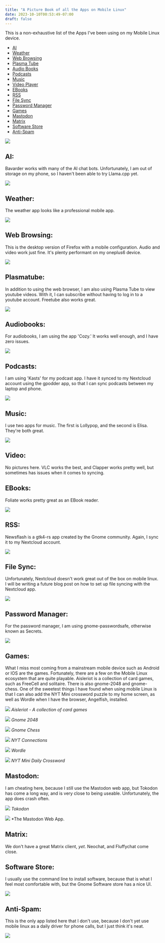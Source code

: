 ```yaml
---
title: "A Picture Book of all the Apps on Mobile Linux"
date: 2023-10-10T00:53:49-07:00
draft: false
---
```


This is a non-exhaustive list of the Apps I've been using on my Mobile Linux device.

* [AI](#ai)
* [Weather](#weather)
* [Web Browsing](#web-browsing)
* [Plasma Tube](#plasmatube)
* [Audio Books](#audiobooks)
* [Podcasts](#podcasts)
* [Music](#music)
* [Video Player](#video)
* [EBooks](#ebooks)
* [RSS](#rss)
* [File Sync](#file-sync)
* [Password Manager](#password-manager)
* [Games](#games)
* [Mastodon](#mastodon)
* [Matrix](#matrix)
* [Software Store](#software-store)
* [Anti-Spam](#anti-spam)

![](/images/mobile_linux_apps/homescreen.png)

## AI:

Bavarder works with many of the AI chat bots. Unfortunately, I am out of storage on my phone, so I haven't been able to try Llama.cpp yet.

![](/images/mobile_linux_apps/bavarder.png)

## Weather:

The weather app looks like a professional mobile app.

![](/images/mobile_linux_apps/weather.png)

## Web Browsing:

This is the desktop version of Firefox with a mobile configuration.  Audio and video work just fine. It's plenty performant on my oneplus6 device.

![](/images/mobile_linux_apps/firefox.png)

## Plasmatube:

In addition to using the web browser, I am also using Plasma Tube to view youtube videos. With it, I can subscribe without having to log in to a youtube account. Freetube also works great.

![](/images/mobile_linux_apps/plasmatube.png)

## Audiobooks:

For audiobooks, I am using the app 'Cozy.' It works well enough, and I have zero issues.

![](/images/mobile_linux_apps/cozy.png)

## Podcasts:

I am using 'Kasts' for my podcast app. I have it synced to my Nextcloud account using the gpodder app, so that I can sync podcasts between my laptop and phone.

![](/images/mobile_linux_apps/kasts.png)

## Music:

I use two apps for music. The first is Lollypop, and the second is Elisa. They're both great.

![](/images/mobile_linux_apps/lollypop.png)

## Video:

No pictures here. VLC works the best, and Clapper works pretty well, but sometimes has issues when it comes to syncing.

## EBooks:

Foliate works pretty great as an EBook reader.

![](/images/mobile_linux_apps/foliate.png)

## RSS:

Newsflash is a gtk4-rs app created by the Gnome community. Again, I sync it to my Nextcloud account.

![](/images/mobile_linux_apps/newsflash.png)

## File Sync:

Unfortunately, Nextcloud doesn't work great out of the box on mobile linux. I will be writing a future blog post on how to set up file syncing with the Nextcloud app.

![](/images/mobile_linux_apps/nextcloud.png)

## Password Manager:

For the password manager, I am using gnome-passwordsafe, otherwise known as Secrets.

![](/images/mobile_linux_apps/password.png)

## Games:

What I miss most coming from a mainstream mobile device such as Android or IOS are the games. Fortunately, there are a few on the Mobile Linux ecosystem that are quite playable. Aisleriot is a collection of card games, such as FreeCell and solitaire. There is also gnome-2048 and gnome-chess. One of the sweetest things I have found when using mobile Linux is that I can also add the NYT Mini crossword puzzle to my home screen, as well as Wordle when I have the browser, Angelfish, installed.

![](/images/mobile_linux_apps/aisleriot.png)
*Aisleriot - A collection of card games*

![](/images/mobile_linux_apps/2048.png)
*Gnome 2048*

![](/images/mobile_linux_apps/chess.png)
*Gnome Chess*

![](/images/mobile_linux_apps/connections.png)
*NYT Connections*

![](/images/mobile_linux_apps/wordle.png)
*Wordle*

![](/images/mobile_linux_apps/nytcw.png)
*NYT Mini Daily Crossword*

## Mastodon:

I am cheating here, because I still use the Mastodon web app, but Tokodon has come a long way, and is very close to being useable. Unfortunately, the app does crash often.

![](/images/mobile_linux_apps/tokodon.png)
*Tokodon*

![](/images/mobile_linux_apps/mastodon.png)
*The Mastodon Web App.

## Matrix:
We don't have a great Matrix client, *yet*. Neochat, and Fluffychat come close.

## Software Store:

I usually use the command line to install software, because that is what I feel most comfortable with, but the Gnome Software store has a nice UI.

![](/images/mobile_linux_apps/softwarestore.png)

## Anti-Spam:

This is the only app listed here that I don't use, because I don't yet use mobile linux as a daily driver for phone calls, but I just think it's neat.

![](/images/mobile_linux_apps/phosh-anti-spam.png)